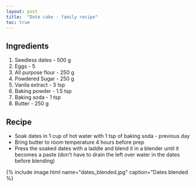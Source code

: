 ```yaml
---
layout: post
title:  "Date cake - family recipe"
toc: true
---
```


## Ingredients
1. Seedless dates - 500 g
2. Eggs - 5
3. All purpose flour - 250 g
4. Powdered Sugar - 250 g
5. Vanila extract - 3 tsp
6. Baking powder - 1.5 tsp
7. Baking soda - 1 tsp
8. Butter - 250 g

## Recipe
* Soak dates in 1 cup of hot water with 1 tsp of baking soda - previous day
* Bring butter to room temperature 4 hours before prep
* Press the soaked dates with a laddle and blend it in a blender until it becomes a paste (don't have to drain the left over water in the dates before blending)

{% include image.html name="dates_blended.jpg" caption="Dates blended %}